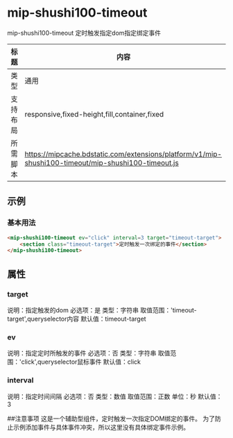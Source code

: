 # mip-shushi100-timeout

mip-shushi100-timeout 定时触发指定dom指定绑定事件

标题|内容
----|----
类型|通用
支持布局|responsive,fixed-height,fill,container,fixed
所需脚本|https://mipcache.bdstatic.com/extensions/platform/v1/mip-shushi100-timeout/mip-shushi100-timeout.js

## 示例

### 基本用法
```html
<mip-shushi100-timeout ev="click" interval=3 target="timeout-target">
    <section class="timeout-target">定时触发一次绑定的事件</section>
</mip-shushi100-timeout>
```

## 属性

### target

说明：指定触发的dom
必选项：是
类型：字符串
取值范围：'timeout-target',queryselector内容
默认值：timeout-target

### ev

说明：指定定时所触发的事件
必选项：否
类型：字符串
取值范围：'click',queryselector鼠标事件
默认值：click

### interval

说明：指定时间间隔
必选项：否
类型：数值
取值范围：正数
单位：秒
默认值：3


##注意事项
这是一个辅助型组件，定时触发一次指定DOM绑定的事件。
为了防止示例添加事件与具体事件冲突，所以这里没有具体绑定事件示例。






